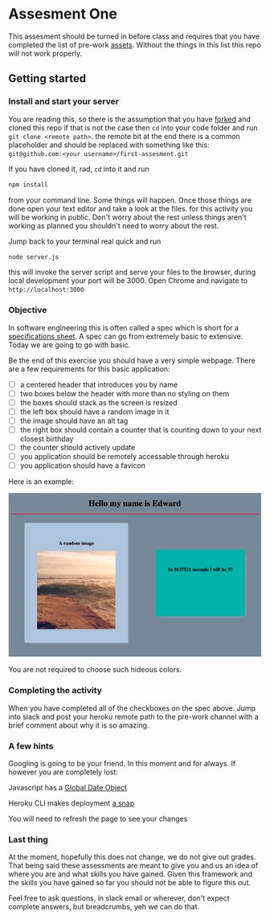 # Assesment One

This assesment should be turned in before class and requires that you have completed the list of pre-work [assets](https://github.com/Montana-Code-School/Setup-Prework/blob/master/MISSOULA_FT.md#summary-checklist).  Without the things in this list this repo will not work properly.

## Getting started

### Install and start your server

You are reading this, so there is the assumption that you have [forked](https://help.github.com/articles/fork-a-repo/) and cloned this repo if that is not the case then `cd` into your code folder and run `git clone <remote path>`.  the remote bit at the end there is a common placeholder and should be replaced with something like this:  `git@github.com:<your username>/first-assesment.git`

If you have cloned it, rad, `cd` into it and run

``` bash
npm install
```

from your command line.  Some things will happen.  Once those things are done open your text editor and take a look at the files.  for this activity you will be working in public.  Don't worry about the rest unless things aren't working as planned you shouldn't need to worry about the rest.

Jump back to your terminal real quick and run

``` bash
node server.js
```

this will invoke the server script and serve your files to the browser, during local development your port will be 3000.  Open Chrome and navigate to `http://localhost:3000`

### Objective

In software engineering this is often called a spec which is short for a [specifications sheet](https://en.wikipedia.org/wiki/Software_requirements_specification).  A spec can go from extremely basic to extensive. Today we are going to go with basic.

Be the end of this exercise you should have a very simple webpage. There are a few requirements for this basic application:

- [ ] a centered header that introduces you by name
- [ ] two boxes below the header with more than no styling on them
- [ ] the boxes should stack as the screen is resized
- [ ] the left box should have a random image in it
- [ ] the image should have an alt tag
- [ ] the right box should contain a counter that is counting down to your next closest birthday
- [ ] the counter should actively update
- [ ] you application should be remotely accessable through heroku
- [ ] you application should have a favicon

Here is an example:

<img src="example.png">

You are not required to choose such hideous colors.

### Completing the activity

When you have completed all of the checkboxes on the spec above.  Jump into slack and post your heroku remote path to the pre-work channel with a brief comment about why it is so amazing.

### A few hints

Googling is going to be your friend.  In this moment and for always. If however you are completely lost:

Javascript has a [Global Date Object](https://developer.mozilla.org/en-US/docs/Web/JavaScript/Reference/Global_Objects/Date)

Heroku CLI makes deployment [a snap](https://devcenter.heroku.com/articles/git#creating-a-heroku-remote)

You will need to refresh the page to see your changes

### Last thing

At the moment, hopefully this does not change, we do not give out grades.  That being said these assessments are meant to give you and us an idea of where you are and what skills you have gained. Given this framework and the skills you have gained so far you should not be able to figure this out.

Feel free to ask questions, in slack email or wherever, don't expect complete answers, but breadcrumbs, yeh we can do that.